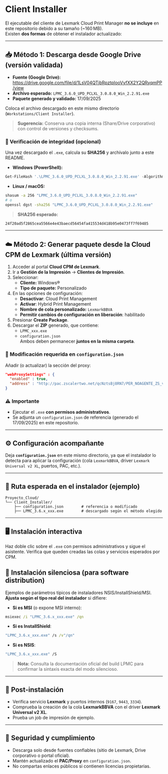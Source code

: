 # Client Installer

El ejecutable del cliente de Lexmark Cloud Print Manager **no se incluye** en este repositorio debido a su tamaño (~160 MB).  
Existen **dos formas** de obtener el instalador actualizado:

---

## 📥 Método 1: Descarga desde Google Drive (versión validada)
- **Fuente (Google Drive):** <https://drive.google.com/file/d/1LsV04QTjbRpztplooVyfXX2Y2QRyqmPP/view>
- **Archivo esperado:** `LPMC_3.6.0_UPD_PCLXL_3.0.8.0_Win_2.2.91.exe`  
- **Paquete generado y validado:** 17/09/2025

Coloca el archivo descargado en este mismo directorio (`Workstations/Client Installer`).

> **Sugerencia:** Conserva una copia interna (Share/Drive corporativo) con control de versiones y checksums.

### 🔐 Verificación de integridad (opcional)
Una vez descargado el `.exe`, calcula su **SHA256** y archívalo junto a este README.

- **Windows (PowerShell):**
```powershell
Get-FileHash '.\LPMC_3.6.0_UPD_PCLXL_3.0.8.0_Win_2.2.91.exe' -Algorithm SHA256
```

- **Linux / macOS:**
```bash
shasum -a 256 "LPMC_3.6.0_UPD_PCLXL_3.0.8.0_Win_2.2.91.exe"
# o
openssl dgst -sha256 "LPMC_3.6.0_UPD_PCLXL_3.0.8.0_Win_2.2.91.exe"
```

> **SHA256 esperado:**
```bash
24f20ad5f2865cea5566e4e43baecd56454fa415534d418b95e0473ff7f69485
```
---

## ☁️ Método 2: Generar paquete desde la Cloud CPM de Lexmark (última versión)

1. Acceder al portal **Cloud CPM de Lexmark**.
2. Ir a **Gestión de la Impresión** → **Clientes de Impresión**.
3. Seleccionar:
   - **Cliente:** Windows®
   - **Tipo de paquete:** Personalizado
4. En las opciones de configuración:
   - **Desactivar**: Cloud Print Management
   - **Activar**: Hybrid Print Management
   - **Nombre de cola personalizado:** `LexmarkBBVA`
   - **Permitir cambios de configuración en liberación**: habilitado
5. Presionar **Create Package**.
6. Descargar el **ZIP** generado, que contiene:
   - `LPMC_xxx.exe`
   - `configuration.json`  
   Ambos deben permanecer **juntos en la misma carpeta**.

### 🔧 Modificación requerida en `configuration.json`
Añadir (o actualizar) la sección del proxy:
```json
"webProxySettings" : {
  "enabled" : true,
  "address" : "http://pac.zscalertwo.net/qcNztsBj8RN7/PER_NOAGENTE_ZS_v2.pac"
}
```

### ⚠️ Importante
- Ejecutar el `.exe` **con permisos administrativos**.
- Se adjunta un `configuration.json` de referencia (generado el 17/09/2025) en este repositorio.

---

## ⚙️ Configuración acompañante
Deja **`configuration.json`** en este mismo directorio, ya que el instalador lo detecta para aplicar la configuración (cola `LexmarkBBVA`, driver `Lexmark Universal v2 XL`, puertos, PAC, etc.).

---

## 🧭 Ruta esperada en el instalador (ejemplo)
```
Proyecto_Cloud/
└── Client_Installer/
    ├── configuration.json        # referencia o modificado
    ├── LPMC_3.6.x_xxx.exe        # descargado según el método elegido
```

---

## 🖥️ Instalación interactiva
Haz doble clic sobre el `.exe` con permisos administrativos y sigue el asistente. Verifica que queden creadas las colas y servicios esperados por CPM.

## 🤖 Instalación silenciosa (para software distribution)
Ejemplos de parámetros típicos de instaladores NSIS/InstallShield/MSI. **Ajusta según el tipo real del instalador** si difiere:

- **Si es MSI** (o expone MSI interno):
```bat
msiexec /i "LPMC_3.6.x_xxx.exe" /qn
```

- **Si es InstallShield**:
```bat
"LPMC_3.6.x_xxx.exe" /s /v"/qn"
```

- **Si es NSIS**:
```bat
"LPMC_3.6.x_xxx.exe" /S
```

> **Nota:** Consulta la documentación oficial del build LPMC para confirmar la sintaxis exacta del modo silencioso.

---

## 🧪 Post-instalación
- Verifica servicio **Lexmark** y puertos internos (`9167`, `9443`, `3334`).  
- Comprueba la creación de la cola **LexmarkBBVA** con el driver **Lexmark Universal v2 XL**.  
- Prueba un job de impresión de ejemplo.

---

## 🔐 Seguridad y cumplimiento
- Descarga solo desde fuentes confiables (sitio de Lexmark, Drive corporativo o portal oficial).
- Mantén actualizado el **PAC/Proxy** en `configuration.json`.
- No compartas enlaces públicos si contienen licencias propietarias.
